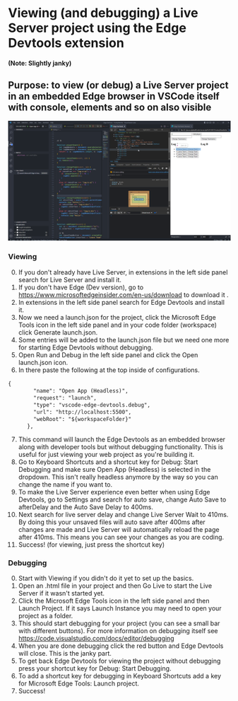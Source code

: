 # Viewing (and debugging) a Live Server project using the Edge Devtools extension

#### (Note: Slightly janky)

## Purpose: to view (or debug) a Live Server project in an embedded Edge browser in VSCode itself with console, elements and so on also visible

![example](https://github.com/henrikvilhelmberglund/Tutorials/blob/main/004_example.png?raw=true)

### Viewing
0. If you don't already have Live Server, in extensions in the left side panel search for Live Server and install it.
1. If you don't have Edge (Dev version), go to https://www.microsoftedgeinsider.com/en-us/download to download it .
2. In extensions in the left side panel search for Edge Devtools and install it.
3. Now we need a launch.json for the project, click the Microsoft Edge Tools icon in the left side panel and in your code folder (workspace) click Generate launch.json.
4. Some entries will be added to the launch.json file but we need one more for starting Edge Devtools without debugging.
5. Open Run and Debug in the left side panel and click the Open launch.json icon.
6. In there paste the following at the top inside of configurations.
```
{
        "name": "Open App (Headless)",
        "request": "launch",
        "type": "vscode-edge-devtools.debug",
        "url": "http://localhost:5500",
        "webRoot": "${workspaceFolder}"
      },
```
7. This command will launch the Edge Devtools as an embedded browser along with developer tools but without debugging functionality. This is useful for just viewing your web project as you're building it.
8. Go to Keyboard Shortcuts and a shortcut key for Debug: Start Debugging and make sure Open App (Headless) is selected in the dropdown. This isn't really headless anymore by the way so you can change the name if you want to.
9. To make the Live Server experience even better when using Edge Devtools, go to Settings and search for auto save, change Auto Save to afterDelay and the Auto Save Delay to 400ms.
10. Next search for live server delay and change Live Server Wait to 410ms. By doing this your unsaved files will auto save after 400ms after changes are made and Live Server will automatically reload the page after 410ms. This means you can see your changes as you are coding.
11. Success! (for viewing, just press the shortcut key)

### Debugging
0. Start with Viewing if you didn't do it yet to set up the basics.
1. Open an .html file in your project and then Go Live to start the Live Server if it wasn't started yet.
2. Click the Microsoft Edge Tools icon in the left side panel and then Launch Project. If it says Launch Instance you may need to open your project as a folder. 
3. This should start debugging for your project (you can see a small bar with different buttons).
For more information on debugging itself see https://code.visualstudio.com/docs/editor/debugging
4. When you are done debugging click the red button and Edge Devtools will close. This is the janky part.
5. To get back Edge Devtools for viewing the project without debugging press your shortcut key for Debug: Start Debugging.
6. To add a shortcut key for debugging in Keyboard Shortcuts add a key for Microsoft Edge Tools: Launch project.
7. Success!